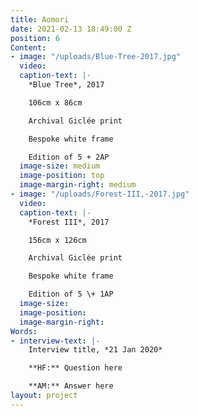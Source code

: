 ```yaml
---
title: Aomori
date: 2021-02-13 18:49:00 Z
position: 6
Content:
- image: "/uploads/Blue-Tree-2017.jpg"
  video: 
  caption-text: |-
    *Blue Tree*, 2017

    106cm x 86cm

    Archival Giclée print

    Bespoke white frame

    Edition of 5 + 2AP
  image-size: medium
  image-position: top
  image-margin-right: medium
- image: "/uploads/Forest-III,-2017.jpg"
  video: 
  caption-text: |-
    *Forest III*, 2017

    156cm x 126cm

    Archival Giclée print

    Bespoke white frame

    Edition of 5 \+ 1AP
  image-size: 
  image-position: 
  image-margin-right: 
Words:
- interview-text: |-
    Interview title, *21 Jan 2020*

    **HF:** Question here

    **AM:** Answer here
layout: project
---
```


